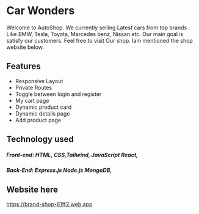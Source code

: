 # Car Wonders

Welcome to AutoShop. We currently selling Latest cars from top brands . LIke BMW, Tesla, Toyota, Marcedes benz, Nissan etc. Our main goal is satisfy our customers. Feel free to visit Our shop. Iam mentioned the shop website below. 

## Features

- Responsive Layout
- Private Routes
- Toggle between login and register
- My cart page
- Dynamic product card
- Dynamic details page
- Add product page

 ## Technology used
 
##### Front-end: HTML, CSS,Tailwind, JavaScript React,
##### Back-End: Express.js Node.js MongoDB,

## Website here

https://brand-shop-61ff2.web.app

